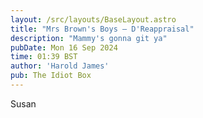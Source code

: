 ```yaml
---
layout: /src/layouts/BaseLayout.astro
title: "Mrs Brown's Boys — D'Reappraisal"
description: "Mammy's gonna git ya"
pubDate: Mon 16 Sep 2024
time: 01:39 BST
author: 'Harold James'
pub: The Idiot Box
---
```

Susan